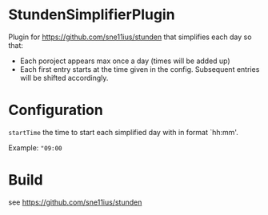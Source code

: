 StundenSimplifierPlugin
=======================

Plugin for https://github.com/sne11ius/stunden that simplifies each day so that:
 - Each poroject appears max once a day (times will be added up)
 - Each first entry starts at the time given in the config. Subsequent entries
   will be shifted accordingly.

Configuration
=============

`startTime` the time to start each simplified day with in format `hh:mm'.

Example: `"09:00`

Build
=====
see https://github.com/sne11ius/stunden

